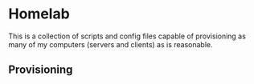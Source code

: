 # Homelab

This is a collection of scripts and config files capable of provisioning as many of my computers (servers and clients)
as is reasonable.

## Provisioning
